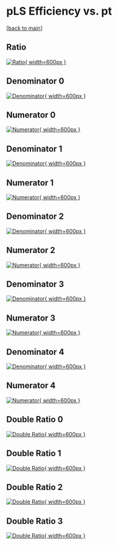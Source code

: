 # pLS Efficiency vs. pt

[[back to main](./)]



## Ratio

[![Ratio](../mtv/var/pLS_base_0_1_eff_pt.png){ width=600px }](../mtv/var/pLS_base_0_1_eff_pt.pdf)

## Denominator 0

[![Denominator](../mtv/den/pLS_base_0_1_eff_pt_den0.png){ width=600px }](../mtv/den/pLS_base_0_1_eff_pt_den0.pdf)

## Numerator 0

[![Numerator](../mtv/num/pLS_base_0_1_eff_pt_num0.png){ width=600px }](../mtv/num/pLS_base_0_1_eff_pt_num0.pdf)

## Denominator 1

[![Denominator](../mtv/den/pLS_base_0_1_eff_pt_den1.png){ width=600px }](../mtv/den/pLS_base_0_1_eff_pt_den1.pdf)

## Numerator 1

[![Numerator](../mtv/num/pLS_base_0_1_eff_pt_num1.png){ width=600px }](../mtv/num/pLS_base_0_1_eff_pt_num1.pdf)

## Denominator 2

[![Denominator](../mtv/den/pLS_base_0_1_eff_pt_den2.png){ width=600px }](../mtv/den/pLS_base_0_1_eff_pt_den2.pdf)

## Numerator 2

[![Numerator](../mtv/num/pLS_base_0_1_eff_pt_num2.png){ width=600px }](../mtv/num/pLS_base_0_1_eff_pt_num2.pdf)

## Denominator 3

[![Denominator](../mtv/den/pLS_base_0_1_eff_pt_den3.png){ width=600px }](../mtv/den/pLS_base_0_1_eff_pt_den3.pdf)

## Numerator 3

[![Numerator](../mtv/num/pLS_base_0_1_eff_pt_num3.png){ width=600px }](../mtv/num/pLS_base_0_1_eff_pt_num3.pdf)

## Denominator 4

[![Denominator](../mtv/den/pLS_base_0_1_eff_pt_den4.png){ width=600px }](../mtv/den/pLS_base_0_1_eff_pt_den4.pdf)

## Numerator 4

[![Numerator](../mtv/num/pLS_base_0_1_eff_pt_num4.png){ width=600px }](../mtv/num/pLS_base_0_1_eff_pt_num4.pdf)

## Double Ratio 0

[![Double Ratio](../mtv/ratio/pLS_base_0_1_eff_pt_ratio0.png){ width=600px }](../mtv/ratio/pLS_base_0_1_eff_pt_ratio0.pdf)

## Double Ratio 1

[![Double Ratio](../mtv/ratio/pLS_base_0_1_eff_pt_ratio1.png){ width=600px }](../mtv/ratio/pLS_base_0_1_eff_pt_ratio1.pdf)

## Double Ratio 2

[![Double Ratio](../mtv/ratio/pLS_base_0_1_eff_pt_ratio2.png){ width=600px }](../mtv/ratio/pLS_base_0_1_eff_pt_ratio2.pdf)

## Double Ratio 3

[![Double Ratio](../mtv/ratio/pLS_base_0_1_eff_pt_ratio3.png){ width=600px }](../mtv/ratio/pLS_base_0_1_eff_pt_ratio3.pdf)

